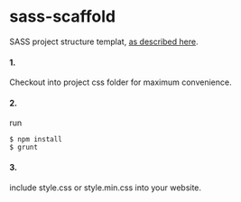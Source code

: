 # sass-scaffold
SASS project structure templat, [as described here](https://itnext.io/structuring-your-sass-projects-c8d41fa55ed4).

#### 1.
Checkout into project css folder for maximum convenience. 

#### 2.
run
```
$ npm install
$ grunt
```

#### 3.
include style.css or style.min.css into your website. 

